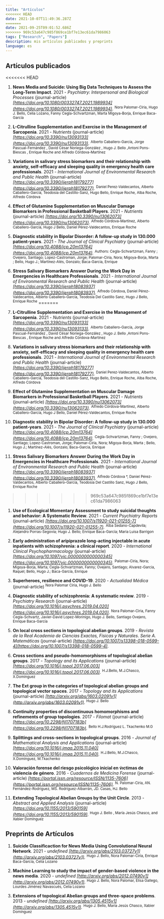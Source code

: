 ```yaml
---
title: "Artículos"
<<<<<<< HEAD
date: 2021-10-07T11:49:36.287Z
=======
date: 2021-09-25T09:01:52.686Z
>>>>>>> 969c53a647c985f869ce1bf7e13ec61da7986063
tags: ["Research", "Papers"]
description: mis artículos publicados y preprints
language: es
---
```



    
## Artículos publicados

<<<<<<< HEAD
1. **News Media and Suicide: Using Big Data Techniques to Assess the Long-Term Impact**. 2021 - *Psychiatry: Interpersonal and Biological Processes*  (journal-article) *[https://doi.org/10.1080/00332747.2021.1989934](https://doi.org/10.1080/00332747.2021.1989934).* <sup>Nora Palomar-Ciria, Hugo J. Bello, Celia Lozano, Fanny Cegla-Schvartzman, Marta Migoya-Borja, Enrique Baca-García</sup>

1. **L-Citrulline Supplementation and Exercise in the Management of Sarcopenia**. 2021 - *Nutrients*  (journal-article) *[https://doi.org/10.3390/nu13093133](https://doi.org/10.3390/nu13093133).* <sup>Alberto Caballero-García, Jorge Pascual-Fernández , David César Noriega-González , Hugo J. Bello ,Antoni Pons-Biescas , Enrique Roche and Alfredo Córdova-Martínez</sup>

1. **Variations in salivary stress biomarkers and their relationship with  anxiety, self-efficacy and sleeping quality in emergency health care  professionals**. 2021 - *International Journal of Environmental Research and Public Health*  (journal-article) *[https://doi.org/10.3390/ijerph18179277](https://doi.org/10.3390/ijerph18179277).* <sup>Daniel Perez-Valdecantos, Alberto Caballero-García, Teodosia del Castillo-Sanz, Hugo Bello, Enrique Roche, Alba Roche, Alfredo Córdova</sup>

1. **Effect of Glutamine Supplementation on Muscular Damage Biomarkers in Professional Basketball Players**. 2021 - *Nutrients*  (journal-article) *[https://doi.org/10.3390/nu13062073](https://doi.org/10.3390/nu13062073).* <sup>Alfredo Córdova-Martínez, Alberto Caballero-García, Hugo J Bello, Daniel Pérez-Valdecantos, Enrique Roche</sup>

1. **Diagnostic stability in Bipolar Disorder: A follow-up study in 130.000 patient-years**. 2021 - *The Journal of Clinical Psychiatry*  (journal-article) *[https://doi.org/10.4088/jcp.20m13764](https://doi.org/10.4088/jcp.20m13764).* <sup>Authors: Cegla-Schvartzman, Fanny ; Ovejero, Santiago; Lopez-Castroman, Jorge; Palomar-Ciria, Nora; Migoya-Borja, Marta ; Bello, Hugo J.; Martínez-Alés, Gonzalo; Baca-Garcia, Enrique</sup>

1. **Stress Salivary Biomarkers Answer During the Work Day in Emergencies  in Healthcare Professionals**. 2021 - *International Journal of Environmental Research and Public Health*  (journal-article) *[https://doi.org/10.3390/ijerph18083937](https://doi.org/10.3390/ijerph18083937).* <sup>Alfredo Córdova, Daniel Pérez-Valdecantos, Alberto Caballero-García, Teodosia Del Castillo Sanz, Hugo J Bello, Enrique Roche</sup>
=======
1. **L-Citrulline Supplementation and Exercise in the Management of Sarcopenia**. 2021 - *Nutrients*  (journal-article) *[https://doi.org/10.3390/nu13093133](https://doi.org/10.3390/nu13093133).* <sup>Alberto Caballero-García, Jorge Pascual-Fernández , David César Noriega-González , Hugo J. Bello ,Antoni Pons-Biescas , Enrique Roche and Alfredo Córdova-Martínez</sup>

1. **Variations in salivary stress biomarkers and their relationship with  anxiety, self-efficacy and sleeping quality in emergency health care  professionals**. 2021 - *International Journal of Environmental Research and Public Health*  (journal-article) *[https://doi.org/10.3390/ijerph18179277](https://doi.org/10.3390/ijerph18179277).* <sup>Daniel Perez-Valdecantos, Alberto Caballero-García, Teodosia del Castillo-Sanz, Hugo Bello, Enrique Roche, Alba Roche, Alfredo Córdova</sup>

1. **Effect of Glutamine Supplementation on Muscular Damage Biomarkers in Professional Basketball Players**. 2021 - *Nutrients*  (journal-article) *[https://doi.org/10.3390/nu13062073](https://doi.org/10.3390/nu13062073).* <sup>Alfredo Córdova-Martínez, Alberto Caballero-García, Hugo J Bello, Daniel Pérez-Valdecantos, Enrique Roche</sup>

1. **Diagnostic stability in Bipolar Disorder: A follow-up study in 130.000 patient-years**. 2021 - *The Journal of Clinical Psychiatry*  (journal-article) *[https://doi.org/10.4088/jcp.20m13764](https://doi.org/10.4088/jcp.20m13764).* <sup> Cegla-Schvartzman, Fanny ; Ovejero, Santiago; Lopez-Castroman, Jorge; Palomar-Ciria, Nora; Migoya-Borja, Marta ; Bello, Hugo J.; Martínez-Alés, Gonzalo; Baca-Garcia, Enrique</sup>

1. **Stress Salivary Biomarkers Answer During the Work Day in Emergencies  in Healthcare Professionals**. 2021 - *International Journal of Environmental Research and Public Health*  (journal-article) *[https://doi.org/10.3390/ijerph18083937](https://doi.org/10.3390/ijerph18083937).* <sup>Alfredo Córdova *, Daniel Pérez-Valdecantos, Alberto Caballero-García, Teodosia Del Castillo Sanz, Hugo J Bello, Enrique Roche</sup>
>>>>>>> 969c53a647c985f869ce1bf7e13ec61da7986063

1. **Use of Ecological Momentary Assessment to study suicidal thoughts and behavior: A Systematic Review**. 2021 - *Current Psychiatry Reports*  (journal-article) *[https://doi.org/10.1007/s11920-021-01255-7](https://doi.org/10.1007/s11920-021-01255-7).* <sup>Alba Sedano-Capdevila; Alejandro Porras-Segovia; Hugo J. Bello; Enrique Baca-García; Maria Luisa Barrigon</sup>

1. **Early administration of aripiprazole long-acting injectable in acute inpatients with schizophrenia: a clinical report**. 2020 - *International Clinical Psychopharmacology*  (journal-article) *[https://doi.org/10.1097/yic.0000000000000345](https://doi.org/10.1097/yic.0000000000000345).* <sup>Palomar-Ciria, Nora; Migoya-Borja, Marta; Cegla-Schvartzman, Fanny; Ovejero, Santiago; Alvarez-Garcia, Raquel; Bello, Hugo J.; Baca-García, Enrique</sup>

1. **Superheroes, resilience and COVID-19**. 2020 - *Actualidad Médica*  (journal-article) <sup>Nora Palomar Ciria, Hugo J. Bello</sup>

1. **Diagnostic stability of schizophrenia: A systematic review**. 2019 - *Psychiatry Research*  (journal-article) *[https://doi.org/10.1016/j.psychres.2019.04.020](https://doi.org/10.1016/j.psychres.2019.04.020).* <sup>Nora Palomar-Ciria, Fanny Cegla-Schvartz, Javier-David Lopez-Morinigo, Hugo J. Bello, Santiago Ovejero, Enrique Baca-García</sup>

1. **On local cross sections in topological abelian groups**. 2019 - *Revista de la Real Academia de Ciencias Exactas, Físicas y Naturales. Serie A. Matemáticas*  (journal-article) *[https://doi.org/10.1007/s13398-018-0599-4](https://doi.org/10.1007/s13398-018-0599-4).*

1. **Cross sections and pseudo-homomorphisms of topological abelian groups**. 2017 - *Topology and its Applications*  (journal-article) *[https://doi.org/10.1016/j.topol.2017.06.003](https://doi.org/10.1016/j.topol.2017.06.003).* <sup>H.J.Bello, M.J.Chasco, X.Domínguez</sup>

1. **The Ext group in the categories of topological abelian groups and topological vector spaces**. 2017 - *Topology and its Applications*  (journal-article) *[http://arxiv.org/abs/1603.02091v1](http://arxiv.org/abs/1603.02091v1).* <sup>Hugo J. Bello</sup>

1. **Continuity properties of discontinuous homomorphisms and refinements of group topologies**. 2017 - *Filomat*  (journal-article) *[https://doi.org/10.2298/fil1707183b](https://doi.org/10.2298/fil1707183b).* <sup>Bello H.J.Rodríguez L. Tkachenko M.G</sup>

1. **Splittings and cross-sections in topological groups**. 2016 - *Journal of Mathematical Analysis and Applications*  (journal-article) *[https://doi.org/10.1016/j.jmaa.2015.11.040](https://doi.org/10.1016/j.jmaa.2015.11.040).* <sup>H.J.Bello, M.J.Chasco, X.Domínguez, M.Tkachenko</sup>

1. **Valoración forense del riesgo psicológico inicial en v́ıctimas de violencia de género**. 2016 - *Cuadernos de Medicina Forense*  (journal-article) *[https://portal.issn.org/resource/ISSN/1135-7606](https://portal.issn.org/resource/ISSN/1135-7606).* <sup>N. Palomar-Ciria, AN. Fernández-Rodríguez,  MS. Rodríguez-Albarrán, JD. Casas, HJ. Bello</sup>

1. **Extending Topological Abelian Groups by the Unit Circle**. 2013 - *Abstract and Applied Analysis*  (journal-article) *[https://doi.org/10.1155/2013/590159](https://doi.org/10.1155/2013/590159).* <sup>Hugo J. Bello , María Jesús Chasco, and Xabier Domínguez</sup>


## Preprints de Artículos

1. **Suicide Classificaction for News Media Using Convolutional Neural Network**. 2021 - *undefined* *[http://arxiv.org/abs/2103.03727v1](http://arxiv.org/abs/2103.03727v1).* <sup>Hugo J. Bello, Nora Palomar-Ciria, Enrique Baca-García, Celia Lozano</sup>

1. **Machine Learning to study the impact of gender-based violence in the news media**. 2020 - *undefined* *[http://arxiv.org/abs/2012.07490v1](http://arxiv.org/abs/2012.07490v1).* <sup>Hugo J. Bello, Nora Palomar, Elisa Gallego, Lourdes Jiménez Navascués, Celia Lozano</sup>

1. **Extensions of topological Abelian groups and three-space problems**. 2013 - *undefined* *[http://arxiv.org/abs/1305.4515v1](http://arxiv.org/abs/1305.4515v1).* <sup>  Hugo J. Bello, María Jesús Chasco, Xabier Domínguez</sup>
